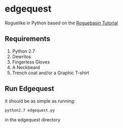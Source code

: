 # edgequest
Roguelike in Python based on the [Roguebasin Tutorial](http://www.roguebasin.com/index.php?title=Complete_Roguelike_Tutorial,_using_python%2Blibtcod)

## Requirements
1. Python 2.7
2. Dewritos
3. Fingerless Gloves
4. A Neckbeard
5. Trench coat and/or a Graphic T-shirt

## Run Edgequest
It should be as simple as running:

`python2.7 edgequest.py`

in the edgequest directory
